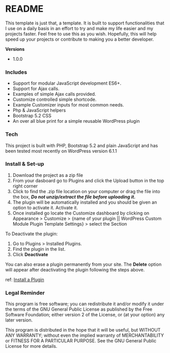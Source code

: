 # README #

This template is just that, a template. It is built to support functionalities that I use on a daily basis in an effort to try and make my life easier and my projects faster. Feel free to use this as you wish. Hopefully, this will help speed up your projects or contribute to making you a better developer.

**Versions**
* 1.0.0

### Includes ###
* Support for modular JavaScript development ES6+.
* Support for Ajax calls.
* Examples of simple Ajax calls provided.
* Customize controlled simple shortcode.
* Example Customizer inputs for most common needs.
* Php & JavaScript helpers
* Bootstrap 5.2 CSS
* An over all blue print for a simple reusable WordPress plugin

### Tech ###
This project is built with PHP, Bootstrap 5.2 and plain JavaScript and has been tested most recently on WordPress version 6.1.1

### Install & Set-up ###
1. Download the project as a zip file
2. From your dasboard go to Plugins and click the Upload button in the top right corner
3. Click to find the .zip file location on your computer or drag the file into the box, ***Do not unzip/extract the file before uploading it.***
4. The plugin will be automatically installed and you should be given an option to activate it. Activate it.
5. Once installed go locate the Customize dashboard by clicking on Appearance > Customize > {name of your plugin || WordPress Custom Module Plugin Template Settings} > select the Section

To Deactivate the plugin:
1. Go to Plugins > Installed Plugins.
2. Find the plugin in the list.
3. Click **Deactivate**

You can also erase a plugin permanently from your site. The **Delete** option will appear after deactivating the plugin following the steps above.

ref: [Install a Plugin](https://wordpress.com/support/plugins/install-a-plugin/)


### Legal Reminder ###
This program is free software; you can redistribute it and/or modify it under the terms of the GNU General Public License as published by the Free Software Foundation; either version 2 of the License, or (at your option) any later version.

This program is distributed in the hope that it will be useful, but WITHOUT ANY WARRANTY; without even the implied warranty of MERCHANTABILITY or FITNESS FOR A PARTICULAR PURPOSE.  See the GNU General Public License for more details.
